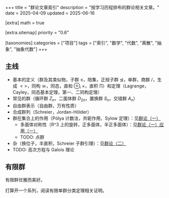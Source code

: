 +++
title = "群论文章索引"
description = "按学习历程排布的群论相关文章。"
date = 2025-04-09
updated = 2025-06-16

[extra]
math = true

[extra.sitemap]
priority = "0.6"

[taxonomies]
categories = ["项目"]
tags = ["索引", "数学", "代数", "离散", "抽象", "抽象代数"]
+++

## 主线
- 基本的定义（群及其类似物，子群 $\leq$，陪集，正规子群 $\unlhd$，单群，商群 $/$，生成 $<>$，同构 $\cong$，同态，直和 $\oplus, \times$，直积 $\prod$）和定理（Lagrange，Cayley，同态基本定理，第一、二同构定理）
- 常见的群（循环群 $Z_n$，二面体群 $D_{2n}$，置换群 $S_n$，交错群 $A_n$）
- 自由群表示（自由群，万有性质）
- 合成群列（Schreier，Jordan-Hölder）
- 群在集合上的作用（Pólya 计数法，共轭作用，Sylow 定理）：见[群论（一）](/posts/group-theory-p1/)
	- 多面体对称性（R^3 上的旋转，正多面体，半正多面体）：见[群论（一）应用（一）](/posts/group-theory-p1-2/)
	- TODO: 点群
- 杂（换位子，半直积，Schreier 子群引理）：见[群论（二）](/posts/group-theory-p2/)
- TODO: 高次方程与 Galois 理论

## 有限群
有限群优雅而美好。

打算开一个系列，阅读有限单群分类定理相关证明。
